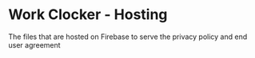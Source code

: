 # Work Clocker - Hosting 

The files that are hosted on Firebase to serve the privacy policy and end user agreement